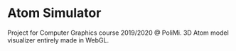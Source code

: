 # Atom Simulator

Project for Computer Graphics course 2019/2020 @ PoliMi. 3D Atom model visualizer entirely made in WebGL.
